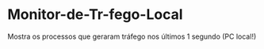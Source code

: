 # Monitor-de-Tr-fego-Local
Mostra os processos que geraram tráfego nos últimos 1 segundo (PC local!)
